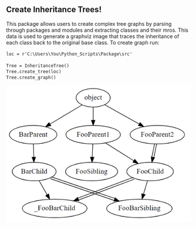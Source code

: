 ## Create Inheritance Trees!
This package allows users to create complex tree graphs by parsing through packages and modules and extracting classes and their mros. This data is used to generate a graphviz image that traces the inheritance of each class back to the original base class.
To create graph run:
```
loc = r'C:\Users\You\Python_Scripts\Package\src'

Tree = InheritanceTree()
Tree.create_tree(loc)
Tree.create_graph()
```

![Example](ex.PNG)